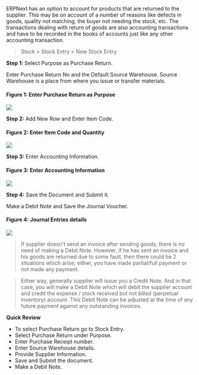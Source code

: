 ERPNext has an option to account for products that are returned to the
supplier. This may be on account of a number of reasons like defects in goods,
quality not matching, the buyer not needing the stock, etc. The transactions
dealing with return of goods are also accounting transactions and have to be
recorded in the books of accounts just like any other accounting transaction.

> Stock > Stock Entry > New Stock Entry

__Step 1:__ Select Purpose as Purchase Return.

Enter Purchase Return No and the Default Source Warehouse. Source Warehouse is
a place from where you issue or transfer materials.

#### Figure 1: Enter Purchase Return as Purpose

![](assets/erpnext_org/images/erpnext/purchase-return-5.png)  

  

__Step 2:__ Add New Row and Enter Item Code. 

#### Figure 2: Enter Item Code and Quantity  

![](assets/erpnext_org/images/erpnext/purchase-invoice-2.png)  

__Step 3:__ Enter Accounting Information.  

  
#### Figure 3: Enter Accounting Information

![](assets/erpnext_org/images/erpnext/purchase-return-3-3.png)  

  
__Step 4:__ Save the Document and Submit it.  

  

Make a Debit Note and Save the Journal Voucher.

  
#### Figure 4: Journal Entries details

![](assets/erpnext_org/images/erpnext/purchase-return-4-3.png)  

  

> If supplier doesn't send an invoice after sending goods, there is no need of
making a Debit Note. However, if he has sent an invoice and his goods are
returned due to some fault, then there could be 2 situations which arise;
either, you have made partial/full payment or not made any payment.

> Either way, generally supplier will issue you a Credit Note. And in that
case, you will make a Debit Note which will debit the supplier account and
credit the expense / stock received but not billed (perpetual inventory)
account. This Debit Note can be adjusted at the time of any future payment
against any outstanding invoices.  

**Quick Review**  

  * To select Purchase Return go to Stock Entry.
  * Select Purchase Return under Purpose.
  * Enter Purchase Receipt number.
  * Enter Source Warehouse details.
  * Provide Supplier Information.
  * Save  and Submit the document.
  * Make a Debit Note.

